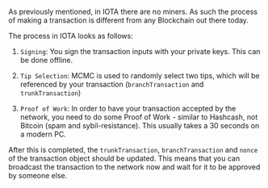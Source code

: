 As previously mentioned, in IOTA there are no miners. As such the process of making a transaction is different from any Blockchain out there today.

The process in IOTA looks as follows:

1.  `Signing`: You sign the transaction inputs with your private keys. This can be done offline.

2.  `Tip Selection`: MCMC is used to randomly select two tips, which will be referenced by your transaction (`branchTransaction` and `trunkTransaction`)

3.  `Proof of Work`: In order to have your transaction accepted by the network, you need to do some Proof of Work - similar to Hashcash, not Bitcoin (spam and sybil-resistance). This usually takes a 30 seconds on a modern PC.

After this is completed, the `trunkTransaction`, `branchTransaction` and `nonce` of the transaction object should be updated. This means that you can broadcast the transaction to the network now and wait for it to be approved by someone else.
